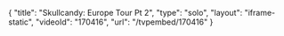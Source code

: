 {
    "title": "Skullcandy: Europe Tour Pt 2",
    "type": "solo",
    "layout": "iframe-static",
    "videoId": "170416",
    "url": "\/tvpembed\/170416"
}